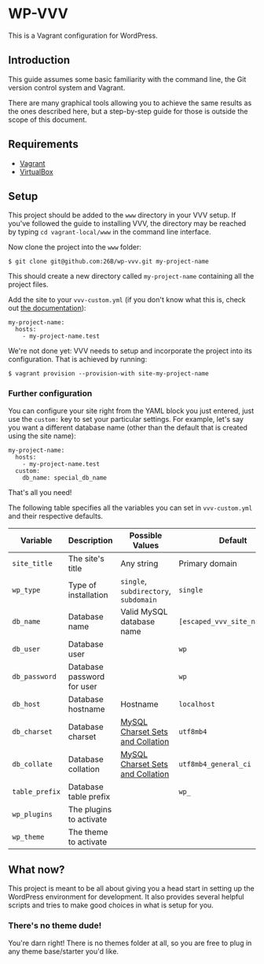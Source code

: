# WP-VVV

This is a Vagrant configuration for WordPress.

## Introduction

This guide assumes some basic familiarity with the command line, the Git version
control system and Vagrant.

There are many graphical tools allowing you to achieve the same results as the
ones described here, but a step-by-step guide for those is outside the scope of
this document.

## Requirements

*   [Vagrant](http://www.vagrantup.com)
*   [VirtualBox](https://www.virtualbox.org/)

## Setup

This project should be added to the `www` directory in your VVV setup. If you've
followed the guide to installing VVV, the directory may be reached by typing `cd vagrant-local/www` in the command line interface.

Now clone the project into the `www` folder:

```
$ git clone git@github.com:26B/wp-vvv.git my-project-name
```

This should create a new directory called `my-project-name` containing all the project
files.

Add the site to your `vvv-custom.yml` (if you don't know what this is, check out
[the documentation](https://varyingvagrantvagrants.org/docs/en-US/adding-a-new-site/)):

```
my-project-name:
  hosts:
    - my-project-name.test
```

We're not done yet: VVV needs to setup and incorporate the project into its
configuration. That is achieved by running:

```
$ vagrant provision --provision-with site-my-project-name
```

### Further configuration

You can configure your site right from the YAML block you just entered, just use
the `custom:` key to set your particular settings. For example, let's say you
want a different database name (other than the default that is created using the
site name):

```
my-project-name:
  hosts:
    - my-project-name.test
  custom:
    db_name: special_db_name
```

That's all you need!

The following table specifies all the variables you can set in `vvv-custom.yml`
and their respective defaults.

| Variable       | Description                | Possible Values                       | Default                       |
| -------------- | -------------------------- | ------------------------------------- | ----------------------------- |
| `site_title`   | The site's title           | Any string                            | Primary domain                |
| `wp_type`      | Type of installation       | `single`, `subdirectory`, `subdomain` | `single`                      |
| `db_name`      | Database name              | Valid MySQL database name             | `[escaped_vvv_site_name]_dev` |
| `db_user`      | Database user              |                                       | `wp`                          |
| `db_password`  | Database password for user |                                       | `wp`                          |
| `db_host`      | Database hostname          | Hostname                              | `localhost`                   |
| `db_charset`   | Database charset           | [MySQL Charset Sets and Collation][1] | `utf8mb4`                     |
| `db_collate`   | Database collation         | [MySQL Charset Sets and Collation][1] | `utf8mb4_general_ci`          |
| `table_prefix` | Database table prefix      |                                       | `wp_`                         |
| `wp_plugins`   | The plugins to activate    |                                       |                               |
| `wp_theme`     | The theme to activate      |                                       |                               |

[1]: https://dev.mysql.com/doc/refman/5.7/en/charset-charsets.html

## What now?

This project is meant to be all about giving you a head start in setting up the
WordPress environment for development. It also provides several helpful scripts
and tries to make good choices in what is setup for you.

### There's no theme dude!

You're darn right! There is no themes folder at all, so you are free to plug in
any theme base/starter you'd like.
